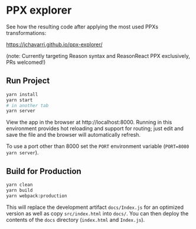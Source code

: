 # PPX explorer 

See how the resulting code after applying the most used PPXs transformations: 

https://jchavarri.github.io/ppx-explorer/

(note: Currently targeting Reason syntax and ReasonReact PPX exclusively, PRs welcomed!)

## Run Project

```sh
yarn install
yarn start
# in another tab
yarn server
```

View the app in the browser at http://localhost:8000. Running in this environment provides hot reloading and support for routing; just edit and save the file and the browser will automatically refresh.

To use a port other than 8000 set the `PORT` environment variable (`PORT=8080 yarn server`).

## Build for Production

```sh
yarn clean
yarn build
yarn webpack:production
```

This will replace the development artifact `docs/Index.js` for an optimized version as well as copy `src/index.html` into `docs/`. You can then deploy the contents of the `docs` directory (`index.html` and `Index.js`).
